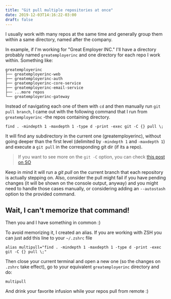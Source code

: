 ```yaml
---
title: "Git pull multiple repositories at once"
date: 2019-12-03T14:16:22-03:00
draft: false
---
```


I usually work with many repos at the same time and generally group them within a same directory, named after the company. 

In example, if I'm working for "Great Employer INC." I'll have a directory probably named `greatemployerinc` and one directory for each repo I work within. Something like:

```
greatemployerinc
├── greatemployerinc-web
├── greatemployerinc-auth
├── greatemployerinc-core-service
├── greatemployerinc-email-service
├── ...more repos
└── greatemployerinc-gateway

```

Instead of navigating each one of them with `cd` and then manually run `git pull branch`, I came out with the following command that I run from `greatemployerinc` -the repos containing directory.

```
find . -mindepth 1 -maxdepth 1 -type d -print -exec git -C {} pull \;
```

It will find any subdirectory in the current one (greatemployerinc), without going deeper than the first level (delimited by `-mindepth 1` and `-maxdepth 1`) and execute  a `git pull` in the corresponding git dir (if its a repo). 

>If you want to see more on the `git -C` option, you can check [this post on SO](https://stackoverflow.com/questions/5083224/git-pull-while-not-in-a-git-directory) 

Keep in mind it will run a *git pull* on the current branch that each repository is actually stepping on. Also, consider the pull might fail if you have pending changes (it will be shown on the console output, anyway) and you might need to handle those cases manually, or considering adding an `--autostash` option to the provided command. 

## Wait, I can't memorize that command!
Then you and I have something in common :) 

To avoid memorizing it, I created an alias. If you are working with ZSH you can just add this line to your `~/.zshrc` file

```
alias multipull="find . -mindepth 1 -maxdepth 1 -type d -print -exec git -C {} pull \;"
```

Then close your current terminal and open a new one (so the changes on `.zshrc` take effect), go to your equivalent `greatemployerinc` directory and do:

```
multipull
```

And drink your favorite infusion while your repos pull from remote :) 